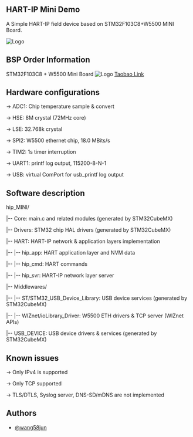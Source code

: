 
## HART-IP Mini Demo

A Simple HART-IP field device based on STM32F103C8+W5500 MINI Board.

![Logo](https://img.alicdn.com/bao/uploaded/i1/696568413/O1CN01x5mBdB2C1D2X12ga3_!!2-item_pic.png_240x240.jpg)

## BSP Order Information

STM32F103C8 + W5500 Mini Board
![Logo](https://img.alicdn.com/imgextra/i3/696568413/O1CN01Dbuu102C1D4Z9W5ek_!!696568413.png)
[Taobao Link](https://item.taobao.com/item.htm?_u=m1dus50345&id=726346742103&spm=a1z09.2.0.0.635c2e8dwgA8Pi)

## Hardware configurations

 -> ADC1: Chip temperature sample & convert
 
 -> HSE: 8M crystal (72MHz core)

 -> LSE: 32.768k crystal
 
 -> SPI2: W5500 ethernet chip, 18.0 MBits/s

 -> TIM2: 1s timer interruption

 -> UART1: printf log output, 115200-8-N-1

 -> USB: virtual ComPort for usb_printf log output

## Software description
hip_MINI/

|-- Core: main.c and related modules (generated by STM32CubeMX)

|-- Drivers: STM32 chip HAL drivers (generated by STM32CubeMX)

|-- HART: HART-IP network & application layers implementation

|-- |-- hip_app: HART application layer and NVM data

|-- |-- hip_cmd: HART commands

|-- |-- hip_svr: HART-IP network layer server

|-- Middlewares/

|-- |-- ST/STM32_USB_Device_Library: USB device services (generated by STM32CubeMX)

|-- |-- WIZnet/ioLibrary_Driver: W5500 ETH drivers & TCP server (WIZnet APIs)

|-- USB_DEVICE: USB device drivers & services (generated by STM32CubeMX)

## Known issues

 -> Only IPv4 is supported

 -> Only TCP supported

 -> TLS/DTLS, Syslog server, DNS-SD/mDNS are not implemented

## Authors

- [@wang58jun](https://github.com/wang58jun)
